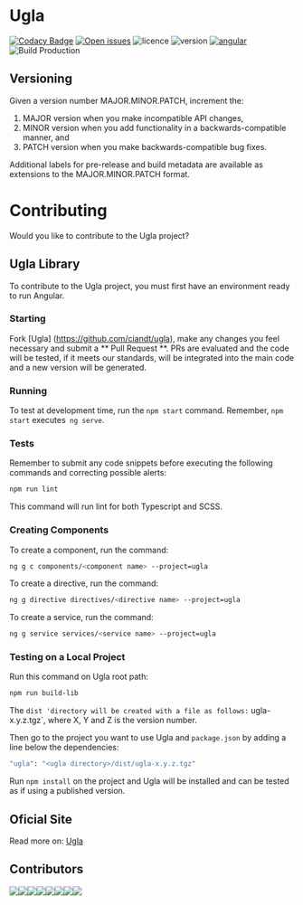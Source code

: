 # Ugla

[![Codacy Badge](https://api.codacy.com/project/badge/Grade/dab0deb9bbe1463a8c5ef52c1f55a03a)](https://www.codacy.com/app/marcosvidolin/ugla?utm_source=github.com&amp;utm_medium=referral&amp;utm_content=ciandt/ugla&amp;utm_campaign=Badge_Grade)
[![Open issues](https://img.shields.io/github/issues-raw/ciandt/ugla.svg)](https://github.com/ciandt/ugla/issues)
![licence](https://img.shields.io/npm/l/ugla.svg)
![version](https://img.shields.io/github/package-json/v/ciandt/ugla.svg)
[![angular](https://img.shields.io/github/package-json/dependency-version/ciandt/ugla/dev/@angular/cli.svg)](https://angular.io)
![Build Production](https://github.com/ciandt/ugla/workflows/Build%20Production/badge.svg?branch=master)

## Versioning
Given a version number MAJOR.MINOR.PATCH, increment the:

1. MAJOR version when you make incompatible API changes,
1. MINOR version when you add functionality in a backwards-compatible manner, and
1. PATCH version when you make backwards-compatible bug fixes.

Additional labels for pre-release and build metadata are available as extensions to the MAJOR.MINOR.PATCH format.

# Contributing
Would you like to contribute to the Ugla project?

## Ugla Library
To contribute to the Ugla project, you must first have an environment ready to run Angular.

### Starting
Fork [Ugla] (https://github.com/ciandt/ugla), make any changes you feel necessary and submit a ** Pull Request **.
PRs are evaluated and the code will be tested, if it meets our standards, will be integrated into the main code and a new version will be generated.

### Running
To test at development time, run the `npm start` command.
Remember, `npm start` executes` ng serve`.

### Tests
Remember to submit any code snippets before executing the following commands and correcting possible alerts:

```bash
npm run lint
```

This command will run lint for both Typescript and SCSS.

### Creating Components
To create a component, run the command:
```bash
ng g c components/<component name> --project=ugla
```

To create a directive, run the command:
```bash
ng g directive directives/<directive name> --project=ugla
```

To create a service, run the command:
```bash
ng g service services/<service name> --project=ugla
```

### Testing on a Local Project
Run this command on Ugla root path:
```bash
npm run build-lib
```

The `dist 'directory will be created with a file as follows:` ugla-x.y.z.tgz`, where X, Y and Z is the version number.

Then go to the project you want to use Ugla and `package.json` by adding a line below the dependencies:

```bash
"ugla": "<ugla directory>/dist/ugla-x.y.z.tgz"
```

Run `npm install` on the project and Ugla will be installed and can be tested as if using a published version.

## Oficial Site
Read more on: [Ugla](https://ugla.dev)

## Contributors
[![](https://sourcerer.io/fame/regivaldo/ciandt/ugla/images/0)](https://sourcerer.io/fame/regivaldo/ciandt/ugla/links/0)[![](https://sourcerer.io/fame/regivaldo/ciandt/ugla/images/1)](https://sourcerer.io/fame/regivaldo/ciandt/ugla/links/1)[![](https://sourcerer.io/fame/regivaldo/ciandt/ugla/images/2)](https://sourcerer.io/fame/regivaldo/ciandt/ugla/links/2)[![](https://sourcerer.io/fame/regivaldo/ciandt/ugla/images/3)](https://sourcerer.io/fame/regivaldo/ciandt/ugla/links/3)[![](https://sourcerer.io/fame/regivaldo/ciandt/ugla/images/4)](https://sourcerer.io/fame/regivaldo/ciandt/ugla/links/4)[![](https://sourcerer.io/fame/regivaldo/ciandt/ugla/images/5)](https://sourcerer.io/fame/regivaldo/ciandt/ugla/links/5)[![](https://sourcerer.io/fame/regivaldo/ciandt/ugla/images/6)](https://sourcerer.io/fame/regivaldo/ciandt/ugla/links/6)[![](https://sourcerer.io/fame/regivaldo/ciandt/ugla/images/7)](https://sourcerer.io/fame/regivaldo/ciandt/ugla/links/7)
